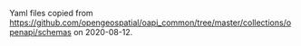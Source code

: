 Yaml files copied from https://github.com/opengeospatial/oapi_common/tree/master/collections/openapi/schemas on 2020-08-12.
